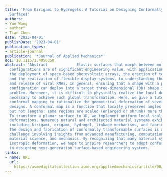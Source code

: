 ```yaml
---
title: 'From Kirigami to Hydrogels: A Tutorial on Designing Conformally Transformable
  Surfaces'
authors:
- Yue Wang
- author"
- Tian Chen
date: '2023-04-01'
publishDate: '2023-04-01'
publication_types:
- article-journal
publication: '*Journal of Applied Mechanics*'
doi: 10.1115/1.4056350
abstract: 'Abstract             Elastic surfaces that morph between multiple geometrical
  configurations are of significant engineering value, with applications ranging from
  the deployment of space-based photovoltaic arrays, the erection of temporary shelters,
  and the realization of flexible display systems, to understanding the encapsulation
  and release of viral RNAs. In general, ensuring that a shape with a planar rest
  configuration can deploy into a target three-dimensional (3D) shape is a nontrivial
  problem. Moreover, it is difficult to physically realize the local deformations
  necessary to achieve such global transformation. Here, we give a tutorial on applying
  conformal mapping to rationalize the geometrical deformation of several microstructure
  designs. A conformal map is a function that locally preserves angles and shapes
  but not lengths: some regions are scaled (enlarged or shrunk) more than others.
  To transform a planar surface to 3D, we implement uniform local scalings as mechanical
  deformations. Numerous natural and architected material systems exhibit such behavior,
  including kirigami, origami, hydrogel, linkage mechanisms, and fabric membranes.
  The design and fabrication of conformally transformable surfaces is a transdisciplinary
  challenge involving insights from advanced manufacturing, computational design,
  material science, and mechanics. By recognizing that many material systems exhibit
  isotropic deformation, we hope to inspire researchers to adopt conformal mapping
  in designing next-generation surface-based engineering systems.'
links:
- name: URL
  url: 
    https://asmedigitalcollection.asme.org/appliedmechanics/article/90/4/044801/1152136/From-Kirigami-to-Hydrogels-A-Tutorial-on-Designing
---
```


